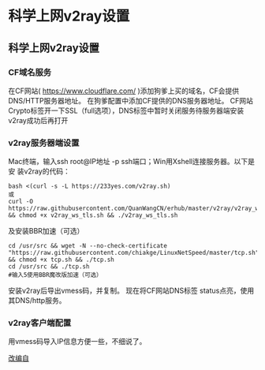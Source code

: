 # 科学上网v2ray设置
## 科学上网v2ray设置
### CF域名服务
在CF⽹站( https://www.cloudflare.com/ )添加狗爹上买的域名，CF会提供DNS/HTTP服务器地址。 在狗爹配置中添加CF提供的DNS服务器地址。 CF⽹站Crypto标签开⼀下SSL（full选项），DNS标签中暂时关闭服务待服务器端安装v2ray成功后再打开

### v2ray服务器端设置
Mac终端，输⼊ssh root@IP地址 -p ssh端⼝；Win⽤Xshell连接服务器。以下是安
装v2ray的代码：

```
bash <(curl -s -L https://233yes.com/v2ray.sh)
或
curl -O https://raw.githubusercontent.com/QuanWangCN/erhub/master/v2ray/v2ray_ws_tls.sh && chmod +x v2ray_ws_tls.sh && ./v2ray_ws_tls.sh
```

及安装BBR加速（可选）

```
cd /usr/src && wget -N --no-check-certificate "https://raw.githubusercontent.com/chiakge/LinuxNetSpeed/master/tcp.sh" && chmod +x tcp.sh && ./tcp.sh
cd /usr/src && ./tcp.sh
#输⼊5使⽤BBR魔改版加速（可选）
```

安装v2ray后导出vmess码，并复制。 现在将CF⽹站DNS标签 status点亮，使⽤其DNS/http服务。

### v2ray客户端配置
⽤vmess码导⼊IP信息⽅便⼀些，不细说了。

[改编自](https://www.mingjinglu.com/coding/425.html)

